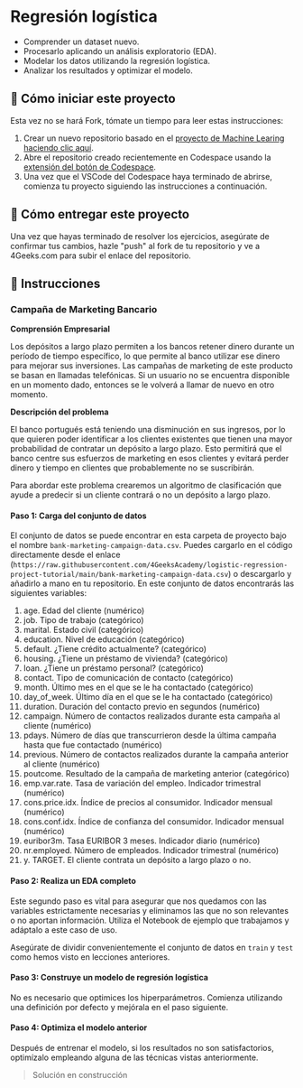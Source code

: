 <!-- hide -->
# Regresión logística
<!-- endhide -->

- Comprender un dataset nuevo.
- Procesarlo aplicando un análisis exploratorio (EDA).
- Modelar los datos utilizando la regresión logística.
- Analizar los resultados y optimizar el modelo.

## 🌱  Cómo iniciar este proyecto

Esta vez no se hará Fork, tómate un tiempo para leer estas instrucciones:

1. Crear un nuevo repositorio basado en el [proyecto de Machine Learing](https://github.com/4GeeksAcademy/machine-learning-python-template/generate) [haciendo clic aquí](https://github.com/4GeeksAcademy/machine-learning-python-template).
2. Abre el repositorio creado recientemente en Codespace usando la [extensión del botón de Codespace](https://docs.github.com/en/codespaces/developing-in-codespaces/creating-a-codespace-for-a-repository#creating-a-codespace-for-a-repository).
3. Una vez que el VSCode del Codespace haya terminado de abrirse, comienza tu proyecto siguiendo las instrucciones a continuación.

## 🚛 Cómo entregar este proyecto

Una vez que hayas terminado de resolver los ejercicios, asegúrate de confirmar tus cambios, hazle "push" al fork de tu repositorio y ve a 4Geeks.com para subir el enlace del repositorio.

## 📝 Instrucciones

### Campaña de Marketing Bancario

**Comprensión Empresarial**

Los depósitos a largo plazo permiten a los bancos retener dinero durante un período de tiempo específico, lo que permite al banco utilizar ese dinero para mejorar sus inversiones. Las campañas de marketing de este producto se basan en llamadas telefónicas. Si un usuario no se encuentra disponible en un momento dado, entonces se le volverá a llamar de nuevo en otro momento.

**Descripción del problema**

El banco portugués está teniendo una disminución en sus ingresos, por lo que quieren poder identificar a los clientes existentes que tienen una mayor probabilidad de contratar un depósito a largo plazo. Esto permitirá que el banco centre sus esfuerzos de marketing en esos clientes y evitará perder dinero y tiempo en clientes que probablemente no se suscribirán.

Para abordar este problema crearemos un algoritmo de clasificación que ayude a predecir si un cliente contrará o no un depósito a largo plazo.

#### Paso 1: Carga del conjunto de datos

El conjunto de datos se puede encontrar en esta carpeta de proyecto bajo el nombre `bank-marketing-campaign-data.csv`. Puedes cargarlo en el código directamente desde el enlace (`https://raw.githubusercontent.com/4GeeksAcademy/logistic-regression-project-tutorial/main/bank-marketing-campaign-data.csv`) o descargarlo y añadirlo a mano en tu repositorio. En este conjunto de datos encontrarás las siguientes variables:

1. age. Edad del cliente (numérico)
2. job. Tipo de trabajo (categórico)
3. marital. Estado civil (categórico)
4. education. Nivel de educación (categórico)
5. default. ¿Tiene crédito actualmente? (categórico)
6. housing. ¿Tiene un préstamo de vivienda? (categórico)
7. loan. ¿Tiene un préstamo personal? (categórico)
8. contact. Tipo de comunicación de contacto (categórico)
9. month. Último mes en el que se le ha contactado (categórico)
10. day_of_week. Último día en el que se le ha contactado (categórico)
11. duration. Duración del contacto previo en segundos (numérico)
12. campaign. Número de contactos realizados durante esta campaña al cliente (numérico)
13. pdays. Número de días que transcurrieron desde la última campaña hasta que fue contactado (numérico)
14. previous. Número de contactos realizados durante la campaña anterior al cliente (numérico)
15. poutcome. Resultado de la campaña de marketing anterior (categórico)
16. emp.var.rate. Tasa de variación del empleo. Indicador trimestral (numérico)
17. cons.price.idx. Índice de precios al consumidor. Indicador mensual (numérico)
18. cons.conf.idx. Índice de confianza del consumidor. Indicador mensual (numérico)
19. euribor3m. Tasa EURIBOR 3 meses. Indicador diario (numérico)
20. nr.employed. Número de empleados. Indicador trimestral (numérico)
21. y. TARGET. El cliente contrata un depósito a largo plazo o no.

#### Paso 2: Realiza un EDA completo

Este segundo paso es vital para asegurar que nos quedamos con las variables estrictamente necesarias y eliminamos las que no son relevantes o no aportan información. Utiliza el Notebook de ejemplo que trabajamos y adáptalo a este caso de uso.

Asegúrate de dividir convenientemente el conjunto de datos en `train` y `test` como hemos visto en lecciones anteriores.

#### Paso 3: Construye un modelo de regresión logística

No es necesario que optimices los hiperparámetros. Comienza utilizando una definición por defecto y mejórala en el paso siguiente.

#### Paso 4: Optimiza el modelo anterior

Después de entrenar el modelo, si los resultados no son satisfactorios, optimízalo empleando alguna de las técnicas vistas anteriormente.

> Solución en construcción